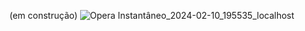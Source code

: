 (em construção)
![Opera Instantâneo_2024-02-10_195535_localhost](https://github.com/fractalxg/portfolio-reunioes-calendario/assets/147837025/25cca99c-5870-4ce7-9d11-561da7abd323)
